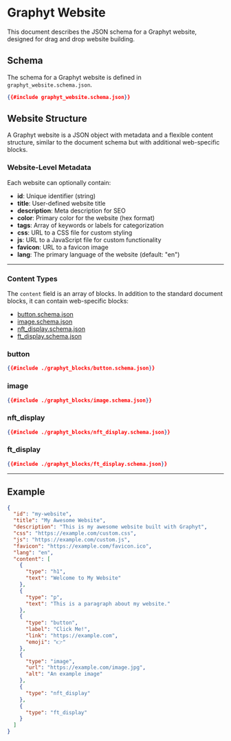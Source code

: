 # Graphyt Website

This document describes the JSON schema for a Graphyt website, designed for drag and drop website building.

## Schema

The schema for a Graphyt website is defined in `graphyt_website.schema.json`.

```json
{{#include graphyt_website.schema.json}}
```

## Website Structure

A Graphyt website is a JSON object with metadata and a flexible content structure, similar to the document schema but with additional web-specific blocks.

### Website-Level Metadata

Each website can optionally contain:

- **id**: Unique identifier (string)
- **title**: User-defined website title
- **description**: Meta description for SEO
- **color**: Primary color for the website (hex format)
- **tags**: Array of keywords or labels for categorization
- **css**: URL to a CSS file for custom styling
- **js**: URL to a JavaScript file for custom functionality
- **favicon**: URL to a favicon image
- **lang**: The primary language of the website (default: "en")

---

### Content Types

The `content` field is an array of blocks. In addition to the standard document blocks, it can contain web-specific blocks:

- [button.schema.json](./graphyt_blocks/button.schema.json)
- [image.schema.json](./graphyt_blocks/image.schema.json)
- [nft_display.schema.json](./graphyt_blocks/nft_display.schema.json)
- [ft_display.schema.json](./graphyt_blocks/ft_display.schema.json)

### button

```json
{{#include ./graphyt_blocks/button.schema.json}}
```

### image

```json
{{#include ./graphyt_blocks/image.schema.json}}
```

### nft_display

```json
{{#include ./graphyt_blocks/nft_display.schema.json}}
```

### ft_display

```json
{{#include ./graphyt_blocks/ft_display.schema.json}}
```

---

## Example

```json
{
  "id": "my-website",
  "title": "My Awesome Website",
  "description": "This is my awesome website built with Graphyt",
  "css": "https://example.com/custom.css",
  "js": "https://example.com/custom.js",
  "favicon": "https://example.com/favicon.ico",
  "lang": "en",
  "content": [
    {
      "type": "h1",
      "text": "Welcome to My Website"
    },
    {
      "type": "p",
      "text": "This is a paragraph about my website."
    },
    {
      "type": "button",
      "label": "Click Me!",
      "link": "https://example.com",
      "emoji": "👉"
    },
    {
      "type": "image",
      "url": "https://example.com/image.jpg",
      "alt": "An example image"
    },
    {
      "type": "nft_display"
    },
    {
      "type": "ft_display"
    }
  ]
}
```
